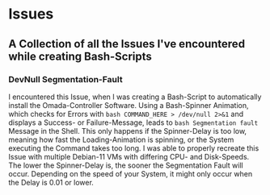 # Issues
## A Collection of all the Issues I've encountered while creating Bash-Scripts

### DevNull Segmentation-Fault
I encountered this Issue, when I was creating a Bash-Script to automatically install the Omada-Controller Software.
Using a Bash-Spinner Animation, which checks for Errors with ```bash COMMAND_HERE > /dev/null 2>&1``` and displays a Success- or Failure-Message, leads to ```bash Segmentation fault``` Message in the Shell.
This only happens if the Spinner-Delay is too low, meaning how fast the Loading-Animation is spinning, or the System executing the Command takes too long.
I was able to properly recreate this Issue with multiple Debian-11 VMs with differing CPU- and Disk-Speeds.
The lower the Spinner-Delay is, the sooner the Segmentation Fault will occur.
Depending on the speed of your System, it might only occur when the Delay is 0.01 or lower.

